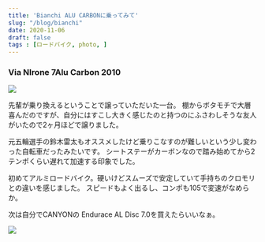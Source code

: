 ```yaml
---
title: 'Bianchi ALU CARBONに乗ってみて'
slug: "/blog/bianchi"
date: 2020-11-06
draft: false
tags : [ロードバイク, photo, ]
---
```



### Via NIrone 7Alu Carbon 2010
![](https://gyazo.com/4bf31d2a01532a95d5dee6d069c68159.png)


先輩が乗り換えるということで譲っていただいた一台。
棚からボタモチで大層喜んだのですが、自分にはすこし大きく感じたのと持つのにふさわしそうな友人がいたので2ヶ月ほどで譲りました。

元五輪選手の鈴木雷太もオススメしたけど乗りこなすのが難しいという少し変わった自転車だったみたいです。
シートステーがカーボンなので踏み始めてから2テンポくらい遅れて加速する印象でした。

初めてアルミロードバイク。硬いけどスムーズで安定していて手持ちのクロモリとの違いを感じました。
スピードもよく出るし、コンポも105で変速がなめらか。

次は自分でCANYONの Endurace AL Disc 7.0を買えたらいいなぁ。

![](https://gyazo.com/d91dfb09b8fac8416052c4ce23566129.png)
